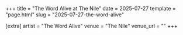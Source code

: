 +++
title = "The Word Alive at The Nile"
date = 2025-07-27
template = "page.html"
slug = "2025-07-27-the-word-alive"

[extra]
artist = "The Word Alive"
venue = "The Nile"
venue_url = ""
+++
